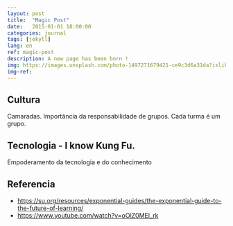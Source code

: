 ```yaml
---
layout: post
title:  "Magic Post"
date:   2015-01-01 18:00:00
categories: journal
tags: [jekyll]
lang: en
ref: magic-post
description: A new page has been born !
img: https://images.unsplash.com/photo-1497271679421-ce9c3d6a31da?ixlib=rb-0.3.5&s=fb2bf45324ffdbe8780fc90bb813a35e&auto=format&fit=crop&w=1051&q=80
img-ref:
---
```


## Cultura

Camaradas. Importância da responsabilidade de grupos. Cada turma é um grupo. 

## Tecnologia - I know Kung Fu.

Empoderamento da tecnologia e do conhecimento

## Referencia

 * https://su.org/resources/exponential-guides/the-exponential-guide-to-the-future-of-learning/ 
 * https://www.youtube.com/watch?v=oOlZ0MEl_rk
